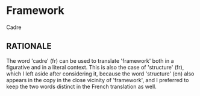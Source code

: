 # Framework #

Cadre

## RATIONALE ##

The word 'cadre' (fr) can be used to translate 'framework' both in a figurative
and in a literal context. This is also the case of 'structure' (fr), which I
left aside after considering it, because the word 'structure' (en) also appears
in the copy in the close vicinity of 'framework', and I preferred to keep the
two words distinct in the French translation as well.
